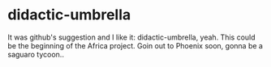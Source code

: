 # didactic-umbrella
It was github's suggestion and I like it: didactic-umbrella, yeah.
This could be the beginning of the Africa project.
Goin out to Phoenix soon, gonna be a saguaro tycoon..
